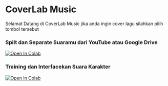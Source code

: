 # CoverLab Music
Selamat Datang di CoverLab Music jika anda ingin cover lagu silahkan pilih tombol tersebut

### Spilt dan Separate Suaramu dari YouTube atau Google Drive
[![Open In Colab](https://colab.research.google.com/assets/colab-badge.svg)](https://colab.research.google.com/github/ardha27/AI-Song-Cover-RVC/blob/main/Download_Youtube_WAV_and_Splitting_Audio.ipynb)


### Training dan Interfacekan Suara Karakter
[![Open In Colab](https://colab.research.google.com/assets/colab-badge.svg)](https://colab.research.google.com/github/ardha27/AI-Song-Cover-RVC/blob/main/RVC_TrainingV2.ipynb)
